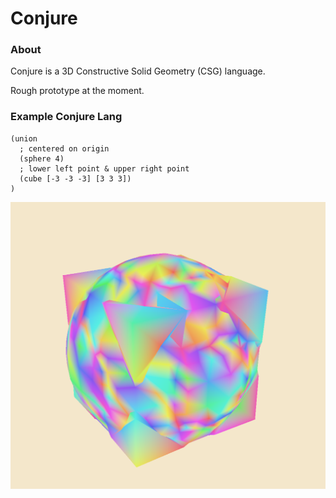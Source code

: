 # Conjure
### About

Conjure is a 3D Constructive Solid Geometry (CSG) language.

Rough prototype at the moment.

### Example Conjure Lang

```
(union
  ; centered on origin
  (sphere 4)
  ; lower left point & upper right point
  (cube [-3 -3 -3] [3 3 3])
)
```
![rendering of union](examples/union.png)
